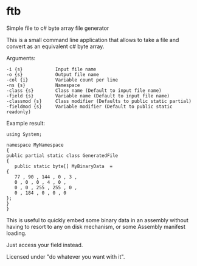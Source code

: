 # ftb
Simple file to c# byte array file generator

This is a small command line application that allows to take a file and convert as an equivalent c# byte array.

Arguments:

```
-i {s}            Input file name
-o {s}            Output file name
-col {i}          Variable count per line
-ns {s}           Namespace
-class {s}        Class name (Default to input file name)
-field {s}        Variable name (Default to input file name)
-classmod {s}     Class modifier (Defaults to public static partial)
-fieldmod {s}     Variable modifier (Default to public static readonly)
```

Example result:

```
using System;

namespace MyNamespace 
{
public partial static class GeneratedFile 
{ 
   public static byte[] MyBinaryData  = 
{ 
   77 , 90 , 144 , 0 , 3 , 
   0 , 0 , 0 , 4 , 0 , 
   0 , 0 , 255 , 255 , 0 , 
   0 , 184 , 0 , 0 , 0 
};
}
}
```
This is useful to quickly embed some binary data in an assembly without having to resort to any on disk mechanism, or some Assembly manifest loading.

Just access your field instead.

Licensed under "do whatever you want with it".
